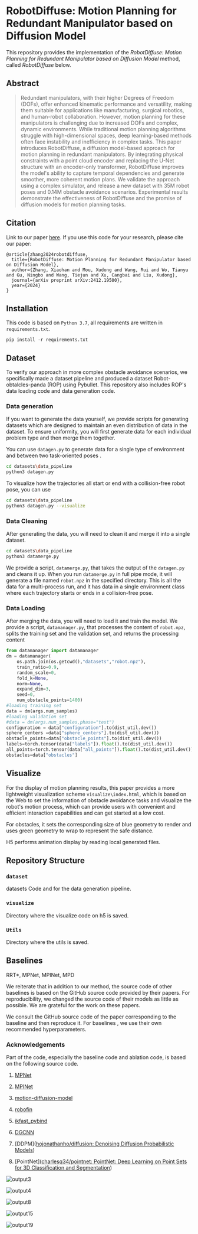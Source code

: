 # RobotDiffuse: Motion Planning for Redundant Manipulator based on Diffusion Model
This repository provides the implementation of the _RobotDiffuse: Motion Planning for Redundant Manipulator based on Diffusion Model_ method, called _RobotDiffuse_ below. 

## Abstract
> Redundant manipulators, with their higher Degrees of Freedom (DOFs), offer enhanced kinematic performance and versatility, making them suitable for applications like manufacturing, surgical robotics, and human-robot collaboration. However, motion planning for these manipulators is challenging due to increased DOFs and complex, dynamic environments. While traditional motion planning algorithms struggle with high-dimensional spaces, deep learning-based methods often face instability and inefficiency in complex tasks.
> This paper introduces RobotDiffuse, a diffusion model-based approach for motion planning in redundant manipulators. By integrating physical constraints with a point cloud encoder and replacing the U-Net structure with an encoder-only transformer, RobotDiffuse improves the model's ability to capture temporal dependencies and generate smoother, more coherent motion plans. We validate the approach using a complex simulator, and release a new dataset with 35M robot poses and 0.14M obstacle avoidance scenarios. Experimental results demonstrate the effectiveness of RobotDiffuse and the promise of diffusion models for motion planning tasks.



## Citation
Link to our paper [here](https://arxiv.org/abs/2412.19500).
If you use this code for your research, please cite our paper:

```
@article{zhang2024robotdiffuse,
  title={RobotDiffuse: Motion Planning for Redundant Manipulator based on Diffusion Model},
  author={Zhang, Xiaohan and Mou, Xudong and Wang, Rui and Wo, Tianyu and Gu, Ningbo and Wang, Tiejun and Xu, Cangbai and Liu, Xudong},
  journal={arXiv preprint arXiv:2412.19500},
  year={2024}
}
```

## Installation
This code is based on `Python 3.7`, all requirements are written in `requirements.txt`. 

```
pip install -r requirements.txt
```

## Dataset
To verify our approach in more complex obstacle avoidance scenarios, we specifically made a dataset pipeline and produced a dataset Robot-obtalcles-panda (ROP) using Pybullet.
This repository also includes ROP's data loading code and data generation code.

### Data generation
If you want to generate the data yourself, we provide scripts for generating datasets which are designed to maintain an even distribution of data in the dataset. To ensure uniformity, you will first generate data for each individual problem type and then merge them together.

You can use `datagen.py` to generate data for a single type of environment and between two task-oriented poses .  

```bash
cd datasets\data_pipeline
python3 datagen.py
```

To visualize how the trajectories all start or end with a collision-free robot pose, you can use

```bash
cd datasets\data_pipeline
python3 datagen.py --visualize
```

### Data Cleaning

After generating the data, you will need to clean it and merge it into a single dataset.

```bash
cd datasets\data_pipeline
python3 datamerge.py
```

We provide a script, `datamerge.py`, that takes the output of the `datagen.py` and cleans it up. When you run `datamerge.py` in full pipe mode, it will generate a file named `robot.npz` in the specified directory. This is all the data for a multi-process run, and it has data in a single environment class where each trajectory starts or ends in a collision-free pose.

### Data Loading

After merging the data, you will need to load it and train the model. We provide a script, `datamanager.py`, that processes the content of `robot.npz`, splits the training set and the validation set, and returns the processing content

```python
from datamanager import datamanager
dm = datamanager(
    os.path.join(os.getcwd(),"datasets","robot.npz"),
    train_ratio=0.9,
    random_scale=0, 
    fold_k=None, 
    norm=None, 
    expand_dim=3, 
    seed=0,
    num_obstacle_points=1400)
#loading training set
data = dm(args.num_samples)
#loading validation set
#data = dm(args.num_samples,phase="test")
configuration = data["configuration"].to(dist_util.dev())
sphere_centers =data["sphere_centers"].to(dist_util.dev())
obstacle_points=data["obstacle_points"].to(dist_util.dev())
labels=torch.tensor(data["labels"]).float().to(dist_util.dev())
all_points=torch.tensor(data["all_points"]).float().to(dist_util.dev())
obstacles=data["obstacles"]
```

## Visualize

For the display of motion planning results, this paper provides a more lightweight visualization scheme `visualize\index.html`, which is based on the Web to set the information of obstacle avoidance tasks and visualize the robot's motion process, which can provide users with convenient and efficient interaction capabilities and can get started at a low cost.

For obstacles, it sets the corresponding size of blue geometry to render and uses green geometry to wrap to represent the safe distance.

H5 performs animation display by reading local generated files.

## Repository Structure

### `dataset`
datasets Code and for the data generation pipeline.

### `visualize`
Directory where the visualize code on h5 is saved.

### `Utils`

Directory where the utils is saved.

## Baselines
RRT*, MPNet, MPINet, MPD

We reiterate that in addition to our method, the source code of other baselines is based on the GitHub source code 
provided by their papers. For reproducibility, we changed the source code of their models as little as possible. 
We are grateful for the work on these papers.

We consult the GitHub source code of the paper corresponding to the baseline and then reproduce it. 
For baselines , we use their own recommended hyperparameters. 

### Acknowledgements
Part of the code, especially the baseline code and ablation code, is based on the following source code.
1. [MPNet](https://github.com/ahq1993/MPNet)

2. [MPINet](https://github.com/nvlabs/motion-policy-networks)

3. [motion-diffusion-model](https://github.com/guytevet/motion-diffusion-model)

4. [robofin](https://github.com/fishbotics/robofin)

5. [ikfast_pybind](https://github.com/yijiangh/ikfast_pybind)

6. [DGCNN](https://github.com/WangYueFt/dgcnn/tree/master/pytorch)

7. [DDPM]([hojonathanho/diffusion: Denoising Diffusion Probabilistic Models](https://github.com/hojonathanho/diffusion))

8. [PointNet]([charlesq34/pointnet: PointNet: Deep Learning on Point Sets for 3D Classification and Segmentation](https://github.com/charlesq34/pointnet))

![output3](https://github.com/user-attachments/assets/76cf5875-3436-4eaa-92aa-69201c18ba3c)

![output4](https://github.com/user-attachments/assets/91f26298-6e19-4a8c-b1c7-d803571eba87)

![output8](https://github.com/user-attachments/assets/46924c8e-d223-4588-998a-323be7767327)

![output15](https://github.com/user-attachments/assets/63ae1a2d-668d-4366-b31d-a90e345e08a0)

![output19](https://github.com/user-attachments/assets/b1d4b791-81ca-4305-8a2b-7bb42a2c8762)


   
